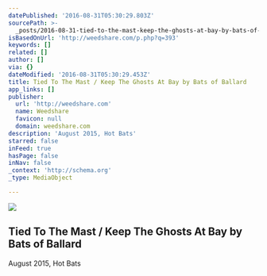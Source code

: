 ```yaml
---
datePublished: '2016-08-31T05:30:29.803Z'
sourcePath: >-
  _posts/2016-08-31-tied-to-the-mast-keep-the-ghosts-at-bay-by-bats-of-ballard.md
isBasedOnUrl: 'http://weedshare.com/p.php?q=393'
keywords: []
related: []
author: []
via: {}
dateModified: '2016-08-31T05:30:29.453Z'
title: Tied To The Mast / Keep The Ghosts At Bay by Bats of Ballard
app_links: []
publisher:
  url: 'http://weedshare.com'
  name: Weedshare
  favicon: null
  domain: weedshare.com
description: 'August 2015, Hot Bats'
starred: false
inFeed: true
hasPage: false
inNav: false
_context: 'http://schema.org'
_type: MediaObject

---
```

<article style=""><img src="https://imgflo.herokuapp.com/graph/2b2431f8e7ba7b0/4941a5b7b47e3962037c2ef66e985f2e/noop.png?input=http%3A%2F%2Fweedshare.com%2Fuploads%2F5%2Fghosts-mast-hotbats.png" /><h1>Tied To The Mast / Keep The Ghosts At Bay by Bats of Ballard</h1></article>

August 2015, Hot Bats